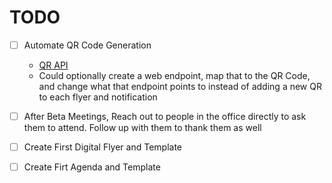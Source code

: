 # TODO

- [ ] Automate QR Code Generation
    - [QR API](https://www.qr-code-generator.com/qr-code-api/)
    - Could optionally create a web endpoint, map that to the QR Code, and change what that endpoint points to instead of adding a new QR to each flyer and notification

- [ ] After Beta Meetings, Reach out to people in the office directly to ask them to attend. Follow up with them to thank them as well

- [ ] Create First Digital Flyer and Template

- [ ] Create Firt Agenda and Template